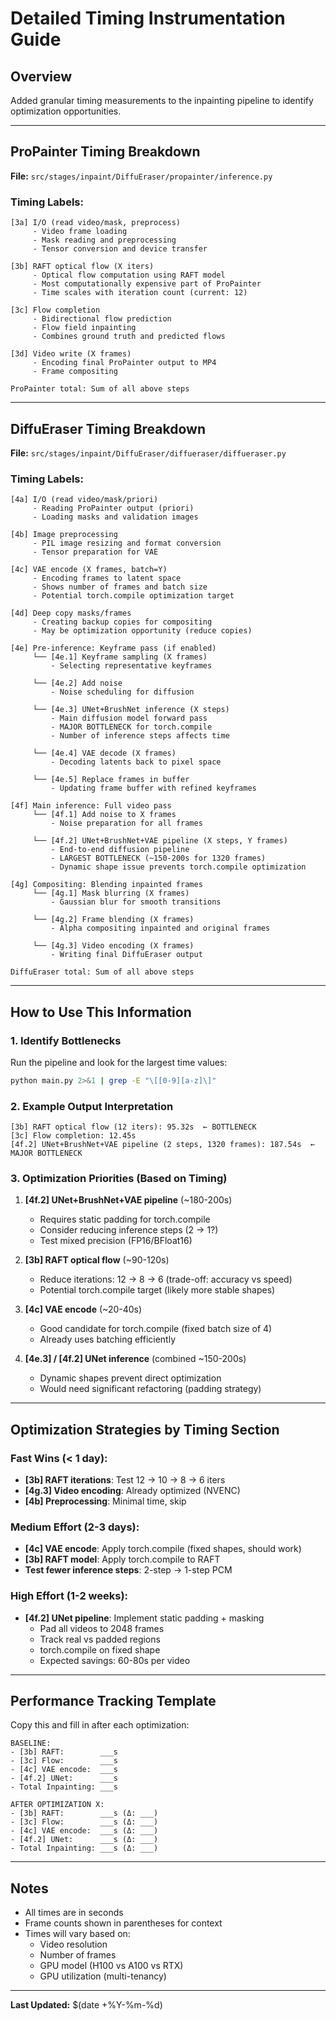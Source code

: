 # Detailed Timing Instrumentation Guide

## Overview
Added granular timing measurements to the inpainting pipeline to identify optimization opportunities.

---

## ProPainter Timing Breakdown

**File:** `src/stages/inpaint/DiffuEraser/propainter/inference.py`

### Timing Labels:
```
[3a] I/O (read video/mask, preprocess)
     - Video frame loading
     - Mask reading and preprocessing
     - Tensor conversion and device transfer

[3b] RAFT optical flow (X iters)
     - Optical flow computation using RAFT model
     - Most computationally expensive part of ProPainter
     - Time scales with iteration count (current: 12)

[3c] Flow completion
     - Bidirectional flow prediction
     - Flow field inpainting
     - Combines ground truth and predicted flows

[3d] Video write (X frames)
     - Encoding final ProPainter output to MP4
     - Frame compositing

ProPainter total: Sum of all above steps
```

---

## DiffuEraser Timing Breakdown

**File:** `src/stages/inpaint/DiffuEraser/diffueraser/diffueraser.py`

### Timing Labels:
```
[4a] I/O (read video/mask/priori)
     - Reading ProPainter output (priori)
     - Loading masks and validation images

[4b] Image preprocessing
     - PIL image resizing and format conversion
     - Tensor preparation for VAE

[4c] VAE encode (X frames, batch=Y)
     - Encoding frames to latent space
     - Shows number of frames and batch size
     - Potential torch.compile optimization target

[4d] Deep copy masks/frames
     - Creating backup copies for compositing
     - May be optimization opportunity (reduce copies)

[4e] Pre-inference: Keyframe pass (if enabled)
     └── [4e.1] Keyframe sampling (X frames)
         - Selecting representative keyframes

     └── [4e.2] Add noise
         - Noise scheduling for diffusion

     └── [4e.3] UNet+BrushNet inference (X steps)
         - Main diffusion model forward pass
         - MAJOR BOTTLENECK for torch.compile
         - Number of inference steps affects time

     └── [4e.4] VAE decode (X frames)
         - Decoding latents back to pixel space

     └── [4e.5] Replace frames in buffer
         - Updating frame buffer with refined keyframes

[4f] Main inference: Full video pass
     └── [4f.1] Add noise to X frames
         - Noise preparation for all frames

     └── [4f.2] UNet+BrushNet+VAE pipeline (X steps, Y frames)
         - End-to-end diffusion pipeline
         - LARGEST BOTTLENECK (~150-200s for 1320 frames)
         - Dynamic shape issue prevents torch.compile optimization

[4g] Compositing: Blending inpainted frames
     └── [4g.1] Mask blurring (X frames)
         - Gaussian blur for smooth transitions

     └── [4g.2] Frame blending (X frames)
         - Alpha compositing inpainted and original frames

     └── [4g.3] Video encoding (X frames)
         - Writing final DiffuEraser output

DiffuEraser total: Sum of all above steps
```

---

## How to Use This Information

### 1. Identify Bottlenecks
Run the pipeline and look for the largest time values:
```bash
python main.py 2>&1 | grep -E "\[[0-9][a-z]\]"
```

### 2. Example Output Interpretation
```
[3b] RAFT optical flow (12 iters): 95.32s  ← BOTTLENECK
[3c] Flow completion: 12.45s
[4f.2] UNet+BrushNet+VAE pipeline (2 steps, 1320 frames): 187.54s  ← MAJOR BOTTLENECK
```

### 3. Optimization Priorities (Based on Timing)
1. **[4f.2] UNet+BrushNet+VAE pipeline** (~180-200s)
   - Requires static padding for torch.compile
   - Consider reducing inference steps (2 → 1?)
   - Test mixed precision (FP16/BFloat16)

2. **[3b] RAFT optical flow** (~90-120s)
   - Reduce iterations: 12 → 8 → 6 (trade-off: accuracy vs speed)
   - Potential torch.compile target (likely more stable shapes)

3. **[4c] VAE encode** (~20-40s)
   - Good candidate for torch.compile (fixed batch size of 4)
   - Already uses batching efficiently

4. **[4e.3] / [4f.2] UNet inference** (combined ~150-200s)
   - Dynamic shapes prevent direct optimization
   - Would need significant refactoring (padding strategy)

---

## Optimization Strategies by Timing Section

### Fast Wins (< 1 day):
- **[3b] RAFT iterations**: Test 12 → 10 → 8 → 6 iters
- **[4g.3] Video encoding**: Already optimized (NVENC)
- **[4b] Preprocessing**: Minimal time, skip

### Medium Effort (2-3 days):
- **[4c] VAE encode**: Apply torch.compile (fixed shapes, should work)
- **[3b] RAFT model**: Apply torch.compile to RAFT
- **Test fewer inference steps**: 2-step → 1-step PCM

### High Effort (1-2 weeks):
- **[4f.2] UNet pipeline**: Implement static padding + masking
  - Pad all videos to 2048 frames
  - Track real vs padded regions
  - torch.compile on fixed shape
  - Expected savings: 60-80s per video

---

## Performance Tracking Template

Copy this and fill in after each optimization:

```
BASELINE:
- [3b] RAFT:        ___s
- [3c] Flow:        ___s
- [4c] VAE encode:  ___s
- [4f.2] UNet:      ___s
- Total Inpainting: ___s

AFTER OPTIMIZATION X:
- [3b] RAFT:        ___s (Δ: ___)
- [3c] Flow:        ___s (Δ: ___)
- [4c] VAE encode:  ___s (Δ: ___)
- [4f.2] UNet:      ___s (Δ: ___)
- Total Inpainting: ___s (Δ: ___)
```

---

## Notes

- All times are in seconds
- Frame counts shown in parentheses for context
- Times will vary based on:
  - Video resolution
  - Number of frames
  - GPU model (H100 vs A100 vs RTX)
  - GPU utilization (multi-tenancy)

---

**Last Updated:** $(date +%Y-%m-%d)
